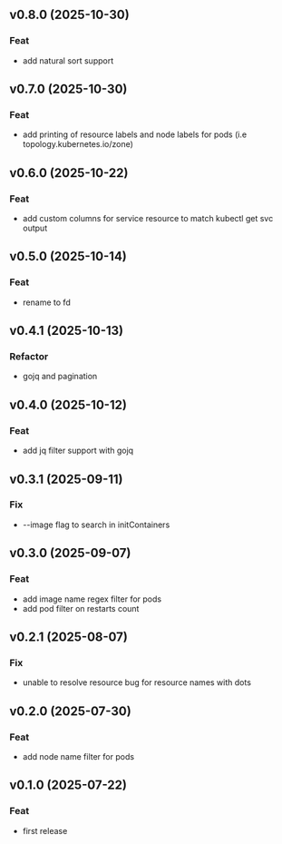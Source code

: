 ## v0.8.0 (2025-10-30)

### Feat

- add natural sort support

## v0.7.0 (2025-10-30)

### Feat

- add printing of resource labels and node labels for pods (i.e topology.kubernetes.io/zone)

## v0.6.0 (2025-10-22)

### Feat

- add custom columns for service resource to match kubectl get svc output

## v0.5.0 (2025-10-14)

### Feat

- rename to fd

## v0.4.1 (2025-10-13)

### Refactor

-  gojq and pagination

## v0.4.0 (2025-10-12)

### Feat

- add jq filter support with gojq

## v0.3.1 (2025-09-11)

### Fix

- --image flag to search in initContainers

## v0.3.0 (2025-09-07)

### Feat

- add image name regex filter for pods
- add pod filter on restarts count

## v0.2.1 (2025-08-07)

### Fix

- unable to resolve resource bug for resource names with dots

## v0.2.0 (2025-07-30)

### Feat

- add node name filter for pods

## v0.1.0 (2025-07-22)

### Feat

- first release
